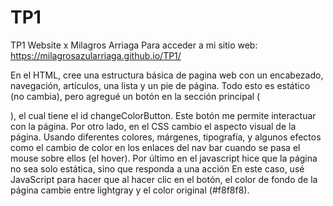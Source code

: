 # TP1
TP1 Website x Milagros Arriaga
Para acceder a mi sitio web: https://milagrosazularriaga.github.io/TP1/

En el HTML, cree una estructura básica de pagina web con un encabezado, navegación, artículos, una lista y un pie de página. Todo esto es estático (no cambia), pero agregué un botón en la sección principal (<main>), el cual tiene el id changeColorButton. Este botón me permite interactuar con la página. Por otro lado, en el CSS cambio el aspecto visual de la página. Usando diferentes colores, márgenes, tipografía, y algunos efectos como el cambio de color en los enlaces del nav bar cuando se pasa el mouse sobre ellos (el hover). Por último en el javascript hice que la página no sea solo estática, sino que responda a una acción En este caso, usé JavaScript para hacer que al hacer clic en el botón, el color de fondo de la página cambie entre lightgray y el color original (#f8f8f8).
